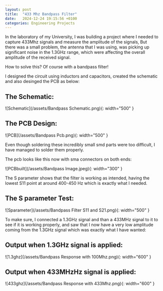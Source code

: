 ```yaml
---
layout: post
title:  "433 Mhz Bandpass Filter"
date:   2024-12-24 19:15:56 +0100
categories: Engineering Projects
---
```


In the laboratory of my University, I was building a project where I needed to capture 433Mhz signals and measure the amplitude of the signals, But there was a small problem, 
the antenna that I was using, was picking up significant noise in the 1.3GHz range, which were affecting the overall amplitude of the received signal. 

How to solve this? Of course with a bandpass filter!

I designed the circuit using inductors and capacitors, created the schematic and also desinged the PCB as below:


## The Schematic:


![Schematic](/assets/Bandpass Schematic.png){: width="500" }


## The PCB Design:


![PCB](/assets/Bandpass Pcb.png){: width="500" }

Even though soldering these incredibly small smd parts were too difficult, I have managed to solder them properly.

The pcb looks like this now with sma connectors on both ends:


![PCBbuilt](/assets/Bandpass Image.jpeg){: width="300" }

The S parameter shows that the filter is working as intended, having the lowest S11 point at around 400-450 Hz which is exactly what I needed.


## The S parameter Test:

![Sparameter](/assets/Bandpass Filter S11 and S21.png){: width="500" }

To make sure, I connected a 1.3GHz signal and than a 433MHz signal to it to see if it is working properly, and saw that I now have a very low amplitude coming 
from the 1.3GHz signal which was exactly what I have wanted:


## Output when 1.3GHz signal is applied:


![1.3ghz](/assets/Bandpass Response with 100Mhz.png){: width="600" }


## Output when 433MHzHz signal is applied:


![433ghz](/assets/Bandpass Response with 433Mhz.png){: width="600" }